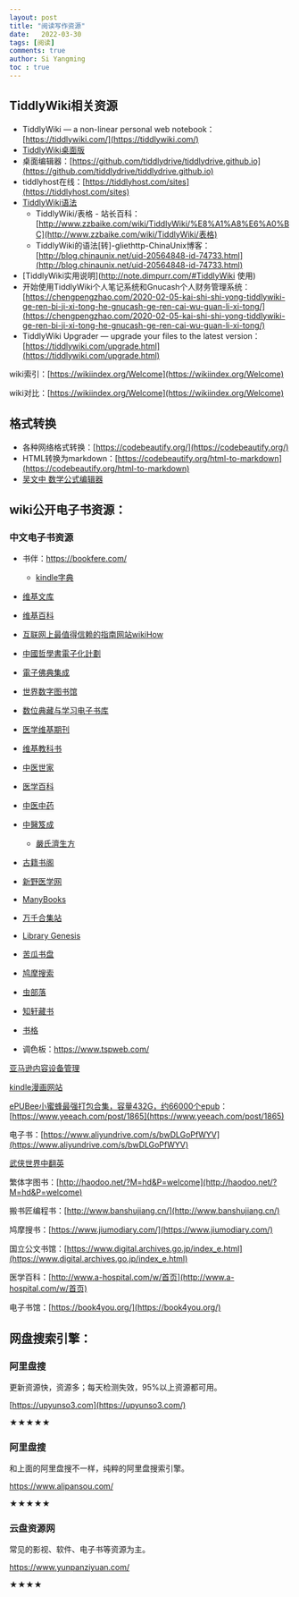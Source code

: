 ```yaml
---
layout: post
title: "阅读写作资源"
date:   2022-03-30
tags: [阅读]
comments: true
author: Si Yangming
toc : true
---
```


## TiddlyWiki相关资源

- TiddlyWiki — a non-linear personal web notebook：[https://tiddlywiki.com/](https://tiddlywiki.com/)
- [TiddlyWiki桌面版](https://github.com/Jermolene/TiddlyDesktop)
- 桌面编辑器：[https://github.com/tiddlydrive/tiddlydrive.github.io](https://github.com/tiddlydrive/tiddlydrive.github.io)
- tiddlyhost在线：[https://tiddlyhost.com/sites](https://tiddlyhost.com/sites)
- [TiddlyWiki语法](http://www.zzbaike.com/wiki/TiddlyWiki)
  - TiddlyWiki/表格 - 站长百科：[http://www.zzbaike.com/wiki/TiddlyWiki/%E8%A1%A8%E6%A0%BC](http://www.zzbaike.com/wiki/TiddlyWiki/表格)
  - TiddlyWiki的语法[转]-gliethttp-ChinaUnix博客：[http://blog.chinaunix.net/uid-20564848-id-74733.html](http://blog.chinaunix.net/uid-20564848-id-74733.html)
- [TiddlyWiki实用说明](http://note.dimpurr.com/#TiddlyWiki 使用)
- 开始使用TiddlyWiki个人笔记系统和Gnucash个人财务管理系统：[https://chengpengzhao.com/2020-02-05-kai-shi-shi-yong-tiddlywiki-ge-ren-bi-ji-xi-tong-he-gnucash-ge-ren-cai-wu-guan-li-xi-tong/](https://chengpengzhao.com/2020-02-05-kai-shi-shi-yong-tiddlywiki-ge-ren-bi-ji-xi-tong-he-gnucash-ge-ren-cai-wu-guan-li-xi-tong/)
- TiddlyWiki Upgrader — upgrade your files to the latest version：[https://tiddlywiki.com/upgrade.html](https://tiddlywiki.com/upgrade.html)

wiki索引：[https://wikiindex.org/Welcome](https://wikiindex.org/Welcome)

wiki对比：[https://wikiindex.org/Welcome](https://wikiindex.org/Welcome)

## 格式转换

- 各种网络格式转换：[https://codebeautify.org/](https://codebeautify.org/)
- HTML转换为markdown：[https://codebeautify.org/html-to-markdown](https://codebeautify.org/html-to-markdown)
- [吴文中 数学公式编辑器](https://latex.91maths.com/)

## wiki公开电子书资源：

### 中文电子书资源

- 书伴：https://bookfere.com/
  - [kindle字典](https://bookfere.com/dict)
- [维基文库](https://zh.wikisource.org/wiki/Wikisource:首页)
- [维基百科](https://zh.wikipedia.org/)
- [互联网上最值得信赖的指南网站wikiHow](https://zh.wikihow.com/首页)
- [中國哲學書電子化計劃](https://ctext.org/zh)
- [電子佛典集成](https://www.cbeta.org/)
- [世界数字图书馆](https://www.wdl.org/zh/)
- [数位典藏与学习电子书库](https://ebook.teldap.tw/index.jsp)
- [医学维基期刊](https://zh.wikiversity.org/wiki/醫學維基期刊)
- [维基教科书](https://zh.wikibooks.org/wiki/Wikibooks:首页)
- [中医世家](http://www.zysj.com.cn/)
- [医学百科](http://www.a-hospital.com/w/首页)
- [中医中药](http://zyzy.yywsb.com/)
- [中醫笈成](https://jicheng.tw/tcm/index.html)
  - [嚴氏濟生方](https://jicheng.tw/tcm/book/嚴氏濟生方/index.html)

- [古籍书阁](http://yishanyishu.cn/)
- [新野医学网](https://www.med2.cn/)
- [ManyBooks](https://manybooks.net/search-book)
- [万千合集站](http://www.hejizhan.com/bbs/)
- [Library Genesis](http://gen.lib.rus.ec/)
- [苦瓜书盘](http://www.kgbook.com/)
- [鸠摩搜索](https://www.jiumodiary.com/)
- [虫部落](https://www.chongbuluo.com/)
- [知轩藏书](http://www.zxcs.info/)
- [书格](https://new.shuge.org/)
- 调色板：https://www.tspweb.com/

[亚马逊内容设备管理](https://www.amazon.cn/mn/dcw/myx.html/ref=kinw_myk_redirect#/home/content/pdocs/dateDsc/)

[kindle漫画网站](https://vol.moe/)

[ePUBee小蜜蜂最强打包合集，容量432G，约66000个epub](https://www.yeeach.com/post/1865)：[https://www.yeeach.com/post/1865](https://www.yeeach.com/post/1865)

电子书：[https://www.aliyundrive.com/s/bwDLGoPfWYV](https://www.aliyundrive.com/s/bwDLGoPfWYV)

[武侠世界中翻英](https://www.wuxiaworld.com/account/login)

繁体字图书：[http://haodoo.net/?M=hd&P=welcome](http://haodoo.net/?M=hd&P=welcome)

搬书匠编程书：[http://www.banshujiang.cn/](http://www.banshujiang.cn/)

鸠摩搜书：[https://www.jiumodiary.com/](https://www.jiumodiary.com/)

国立公文书馆：[https://www.digital.archives.go.jp/index_e.html](https://www.digital.archives.go.jp/index_e.html)

医学百科：[http://www.a-hospital.com/w/首页](http://www.a-hospital.com/w/首页)

电子书馆：[https://book4you.org/](https://book4you.org/)

## 网盘搜索引擎：

### 阿里盘搜

更新资源快，资源多；每天检测失效，95%以上资源都可用。

[https://upyunso3.com](https://upyunso3.com/)

★★★★★

### 阿里盘搜

和上面的阿里盘搜不一样，纯粹的阿里盘搜索引擎。

https://www.alipansou.com/

★★★★★

### 云盘资源网

常见的影视、软件、电子书等资源为主。

https://www.yunpanziyuan.com/

★★★★